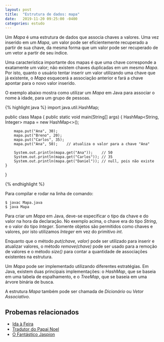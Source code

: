 ```yaml
---
layout: post
title:  "Estrutura de dados: mapa"
date:   2019-11-20 09:25:00 -0400
categories: estudo
---
```


Um *Mapa* é uma estrutura de dados que associa chaves a valores. Uma vez inserido em um *Mapa*, um valor pode ser eficientemente recuperado a partir de sua chave, da mesma forma que um valor pode ser recuperado de um vetor a partir de seu índice.

Uma característica importante dos mapas é que uma chave corresponde a exatamente um valor; não existem chaves duplicadas em um mesmo *Mapa*. Por isto, quanto o usuário tentar inserir um valor utilizando uma chave que já existente, o *Mapa* esquecerá a associação anterior e fará a chave apontar para o novo valor inserido.

O exemplo abaixo mostra como utilizar um *Mapa* em Java para associar o nome à idade, para um grupo de pessoas. 

{% highlight java %}
import java.util.HashMap;

public class Mapa {
    public static void main(String[] args) {
        HashMap<String, Integer> mapa = new HashMap<>();

        mapa.put("Ana", 30);
        mapa.put("Breno", 20);
        mapa.put("Carlos", 35);
        mapa.put("Ana", 50);    // atualiza o valor para a chave "Ana"

        System.out.println(mapa.get("Ana"));    // 50
        System.out.println(mapa.get("Carlos")); // 35
        System.out.println(mapa.get("Daniel")); // null, pois não existe
    }
}

{% endhighlight %}

Para compilar e rodar na linha de comando:

    $ javac Mapa.java
    $ java Mapa
    
Para criar um *Mapa* em Java, deve-se especificar o tipo da chave e do valor na hora da declaração. No exemplo acima, o chave era do tipo *String*, e o valor do tipo *Integer*. Somente objetos são permitidos como chaves e valores, por isto utilizamos *Integer* em vez do primitivo *int*.

Enquanto que o método *put(chave, valor)* pode ser utilizado para inserir e atualizar valores, o método *remove(chave)* pode ser usado para a remoção de valores e o método *size()* para contar a quantidade de associações existentes na estrutura.

Um *Mapa* pode ser implementado utilizando diferentes estratégias. Em Java, existem duas principais implementações: o *HashMap*, que se baseia em uma tabela de espalhamento, e o *TreeMap*, que se baseia em uma árvore binária de busca.

A estrutura *Mapa* também pode ser chamada de *Dicionário* ou *Vetor Associativo*. 

## Probemas relacionados

- [Ida à Feira][1]
- [Tradutor do Papai Noel][2]
- [O Fantástico Jaspion][3]

[1]: https://www.urionlinejudge.com.br/judge/pt/problems/view/1281
[2]: https://www.urionlinejudge.com.br/judge/pt/problems/view/1763
[3]: https://www.urionlinejudge.com.br/judge/pt/problems/view/1449
